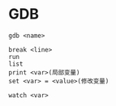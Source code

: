 # GDB

```shell
gdb <name>

break <line>
run
list
print <var>(局部变量)
set <var> = <value>(修改变量)
```

```shell
watch <var>

```

